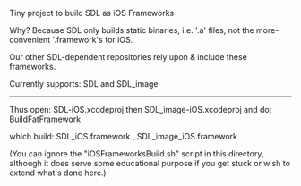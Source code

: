 Tiny project to build SDL as iOS Frameworks

Why?  Because SDL only builds static binaries, i.e. '.a' files, not
the more-convenient '.framework's for iOS.

Our other SDL-dependent repositories rely upon & include these frameworks.

Currently supports:  SDL  and  SDL_image

- - - - - - - - - - - - - - - - - - - - - - - - - - - - - - - - - - - - - - - -

Thus open:  SDL-iOS.xcodeproj  then  SDL_image-iOS.xcodeproj
   and do:  BuildFatFramework

which build:  SDL_iOS.framework ,  SDL_image_iOS.framework

(You can ignore the "iOSFrameworksBuild.sh" script in this directory,
 although it does serve some educational purpose if you get stuck or
 wish to extend what's done here.)

